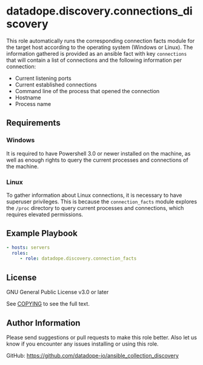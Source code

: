 # datadope.discovery.connections_discovery

This role automatically runs the corresponding connection facts module for the target host according to the operating
system (Windows or Linux).
The information gathered is provided as an ansible fact with key `connections` that will contain a list of connections
and the following information per connection:
  - Current listening ports
  - Current established connections
  - Command line of the process that opened the connection
  - Hostname
  - Process name

## Requirements

### Windows

It is required to have Powershell 3.0 or newer installed on the machine, as well as enough rights to query the
current processes and connections of the machine.

### Linux 

To gather information about Linux connections, it is necessary to have superuser privileges. This is because the
`connection_facts` module explores the `/proc` directory to query current processes and connections, which requires
elevated permissions.

## Example Playbook

```yaml
- hosts: servers
  roles:
     - role: datadope.discovery.connection_facts
```

## License

GNU General Public License v3.0 or later

See [COPYING](../../COPYING) to see the full text.

## Author Information

Please send suggestions or pull requests to make this role better. 
Also let us know if you encounter any issues installing or using this role.

GitHub: https://github.com/datadope-io/ansible_collection_discovery

